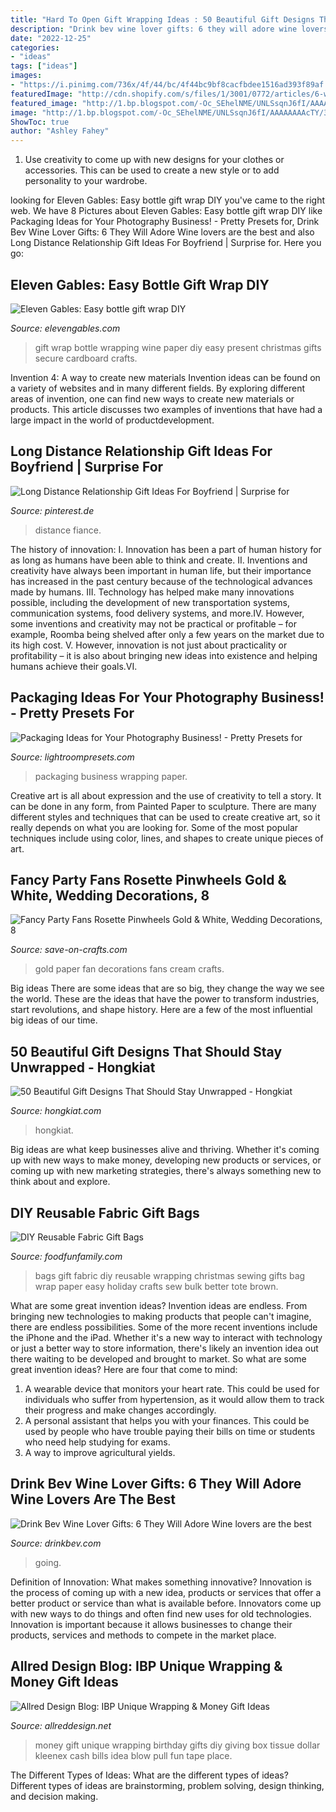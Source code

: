 ```yaml
---
title: "Hard To Open Gift Wrapping Ideas : 50 Beautiful Gift Designs That Should Stay Unwrapped"
description: "Drink bev wine lover gifts: 6 they will adore wine lovers are the best"
date: "2022-12-25"
categories:
- "ideas"
tags: ["ideas"]
images:
- "https://i.pinimg.com/736x/4f/44/bc/4f44bc9bf8cacfbdee1516ad393f89af.jpg"
featuredImage: "http://cdn.shopify.com/s/files/1/3001/0772/articles/6-wine-lover-gifts-they-will-adore-124422_1200x1200.jpg?v=1618094905"
featured_image: "http://1.bp.blogspot.com/-Oc_SEhelNME/UNLSsqnJ6fI/AAAAAAAAcTY/3T1yXDVlsHI/s1600/193303008976457590_1TrgkAsF_c.jpg"
image: "http://1.bp.blogspot.com/-Oc_SEhelNME/UNLSsqnJ6fI/AAAAAAAAcTY/3T1yXDVlsHI/s1600/193303008976457590_1TrgkAsF_c.jpg"
ShowToc: true
author: "Ashley Fahey"
---
```



1. Use creativity to come up with new designs for your clothes or accessories. This can be used to create a new style or to add personality to your wardrobe.

	

		
looking for Eleven Gables: Easy bottle gift wrap DIY you've came to the right web. We have 8 Pictures about Eleven Gables: Easy bottle gift wrap DIY like Packaging Ideas for Your Photography Business! - Pretty Presets for, Drink Bev Wine Lover Gifts: 6 They Will Adore Wine lovers are the best and also Long Distance Relationship Gift Ideas For Boyfriend | Surprise for. Here you go:
		
    
## Eleven Gables: Easy Bottle Gift Wrap DIY

<img loading=lazy src="https://lh6.googleusercontent.com/-tNGjW3hzNhg/VJcFgm8ANYI/AAAAAAAACdE/w55Rf2D94Ew/s640/blogger-image-338681002.jpg" onerror="this.onerror=null;this.src='https://tse4.mm.bing.net/th?id=OIP.vQfng-LUMO3Iu9pZFsppzAAAAA&amp;pid=15.1';" alt="Eleven Gables: Easy bottle gift wrap DIY">

_Source: elevengables.com_

>gift wrap bottle wrapping wine paper diy easy present christmas gifts secure cardboard crafts. 

	

Invention 4: A way to create new materials
Invention ideas can be found on a variety of websites and in many different fields. By exploring different areas of invention, one can find new ways to create new materials or products. This article discusses two examples of inventions that have had a large impact in the world of productdevelopment.

    
## Long Distance Relationship Gift Ideas For Boyfriend | Surprise For

<img loading=lazy src="https://i.pinimg.com/736x/4f/44/bc/4f44bc9bf8cacfbdee1516ad393f89af.jpg" onerror="this.onerror=null;this.src='https://tse4.mm.bing.net/th?id=OIP.Qw6CMqPSP8D3zV9L3krSeQHaPj&amp;pid=15.1';" alt="Long Distance Relationship Gift Ideas For Boyfriend | Surprise for">

_Source: pinterest.de_

>distance fiance. 

	

The history of innovation:
I. Innovation has been a part of human history for as long as humans have been able to think and create. II. Inventions and creativity have always been important in human life, but their importance has increased in the past century because of the technological advances made by humans. III. Technology has helped make many innovations possible, including the development of new transportation systems, communication systems, food delivery systems, and more.IV. However, some inventions and creativity may not be practical or profitable – for example, Roomba being shelved after only a few years on the market due to its high cost. V. However, innovation is not just about practicality or profitability – it is also about bringing new ideas into existence and helping humans achieve their goals.VI.

    
## Packaging Ideas For Your Photography Business! - Pretty Presets For

<img loading=lazy src="https://cdn.shopify.com/s/files/1/0163/6622/files/41527387_2151095238465716_1593386412449726464_n_2_1024x1024.jpg?v=1536688404" onerror="this.onerror=null;this.src='https://tse3.mm.bing.net/th?id=OIP.dX6Xg1e5Ddyooew1wNwJkQHaE7&amp;pid=15.1';" alt="Packaging Ideas for Your Photography Business! - Pretty Presets for">

_Source: lightroompresets.com_

>packaging business wrapping paper. 

	

Creative art is all about expression and the use of creativity to tell a story. It can be done in any form, from Painted Paper to sculpture. There are many different styles and techniques that can be used to create creative art, so it really depends on what you are looking for. Some of the most popular techniques include using color, lines, and shapes to create unique pieces of art.

    
## Fancy Party Fans Rosette Pinwheels Gold &amp; White, Wedding Decorations, 8

<img loading=lazy src="https://d28xhcgddm1buq.cloudfront.net/product-images/fan-paper-gold-cream-8-pcs-3.jpg" onerror="this.onerror=null;this.src='https://tse2.mm.bing.net/th?id=OIP.E37jXd7n8eQ833-N8cwGZwHaLH&amp;pid=15.1';" alt="Fancy Party Fans Rosette Pinwheels Gold &amp; White, Wedding Decorations, 8">

_Source: save-on-crafts.com_

>gold paper fan decorations fans cream crafts. 

	

Big ideas
There are some ideas that are so big, they change the way we see the world. These are the ideas that have the power to transform industries, start revolutions, and shape history. Here are a few of the most influential big ideas of our time.

    
## 50 Beautiful Gift Designs That Should Stay Unwrapped - Hongkiat

<img loading=lazy src="https://assets.hongkiat.com/uploads/creative-gift-box-designs/paperbox.jpg" onerror="this.onerror=null;this.src='https://tse3.mm.bing.net/th?id=OIP.UmYJmhM6w7kF3vd4yhjSrAHaE7&amp;pid=15.1';" alt="50 Beautiful Gift Designs That Should Stay Unwrapped - Hongkiat">

_Source: hongkiat.com_

>hongkiat. 

	

Big ideas are what keep businesses alive and thriving. Whether it's coming up with new ways to make money, developing new products or services, or coming up with new marketing strategies, there's always something new to think about and explore.

    
## DIY Reusable Fabric Gift Bags

<img loading=lazy src="http://i0.wp.com/foodfunfamily.com/wp-content/uploads/2014/12/DIY-Reusable-fabric-gift-bags-for-Christmas.jpg?resize=600%2C900" onerror="this.onerror=null;this.src='https://tse3.mm.bing.net/th?id=OIP.4EeVZhrJA8ZwMd2zai2wdgHaLH&amp;pid=15.1';" alt="DIY Reusable Fabric Gift Bags">

_Source: foodfunfamily.com_

>bags gift fabric diy reusable wrapping christmas sewing gifts bag wrap paper easy holiday crafts sew bulk better tote brown. 

	

What are some great invention ideas?
Invention ideas are endless. From bringing new technologies to making products that people can't imagine, there are endless possibilities. Some of the more recent inventions include the iPhone and the iPad. Whether it's a new way to interact with technology or just a better way to store information, there's likely an invention idea out there waiting to be developed and brought to market. So what are some great invention ideas? Here are four that come to mind: 
1) A wearable device that monitors your heart rate. This could be used for individuals who suffer from hypertension, as it would allow them to track their progress and make changes accordingly. 
2) A personal assistant that helps you with your finances. This could be used by people who have trouble paying their bills on time or students who need help studying for exams. 
3) A way to improve agricultural yields.

    
## Drink Bev Wine Lover Gifts: 6 They Will Adore Wine Lovers Are The Best

<img loading=lazy src="http://cdn.shopify.com/s/files/1/3001/0772/articles/6-wine-lover-gifts-they-will-adore-124422_1200x1200.jpg?v=1618094905" onerror="this.onerror=null;this.src='https://tse1.mm.bing.net/th?id=OIP.04axdIB38LFO8XshqHYmGgHaE8&amp;pid=15.1';" alt="Drink Bev Wine Lover Gifts: 6 They Will Adore Wine lovers are the best">

_Source: drinkbev.com_

>going. 

	

Definition of Innovation: What makes something innovative?
Innovation is the process of coming up with a new idea, products or services that offer a better product or service than what is available before. Innovators come up with new ways to do things and often find new uses for old technologies. Innovation is important because it allows businesses to change their products, services and methods to compete in the market place.

    
## Allred Design Blog: IBP Unique Wrapping &amp; Money Gift Ideas

<img loading=lazy src="http://1.bp.blogspot.com/-Oc_SEhelNME/UNLSsqnJ6fI/AAAAAAAAcTY/3T1yXDVlsHI/s1600/193303008976457590_1TrgkAsF_c.jpg" onerror="this.onerror=null;this.src='https://tse4.mm.bing.net/th?id=OIP.yp9jOhh_Z6uom49FSYK9LAHaLI&amp;pid=15.1';" alt="Allred Design Blog: IBP Unique Wrapping &amp; Money Gift Ideas">

_Source: allreddesign.net_

>money gift unique wrapping birthday gifts diy giving box tissue dollar kleenex cash bills idea blow pull fun tape place. 

	

The Different Types of Ideas: What are the different types of ideas?
Different types of ideas are brainstorming, problem solving, design thinking, and decision making.

